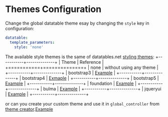 Themes Configuration
=========

Change the global datatable theme esay by changing the ``style`` key in configuration:

```yaml
datatable:
  template_parameters:
    style: 'none'
```

The available style themes is the same of datatables.net [styling themes](https://datatables.net/manual/styling/):
+-----------+--------------+
| Theme     | Reference    |
+===========+==============+
| none | without using any theme |
+-----------+--------------+
| bootstrap3 | [Example](https://datatables.net/examples/styling/bootstrap.html) |
+-----------+--------------+
| bootstrap4 | [Exmaple](https://datatables.net/examples/styling/bootstrap4.html) |
+-----------+--------------+
| bootstrap5 | [Example](https://datatables.net/examples/styling/bootstrap5.html) |
+-----------+--------------+
| foundation | [Example](https://datatables.net/manual/styling/foundation) |
+-----------+--------------+
| bulma | [Example](https://datatables.net/examples/styling/bulma.html) |
+-----------+--------------+
| jqueryui | [Example](https://datatables.net/manual/styling/jqueryui) |
+-----------+--------------+

or can you create your custom theme and use it in ``global_controller`` from [theme creator](https://datatables.net/manual/styling/theme-creator).[Example](/docs/global_controller_example.md)

